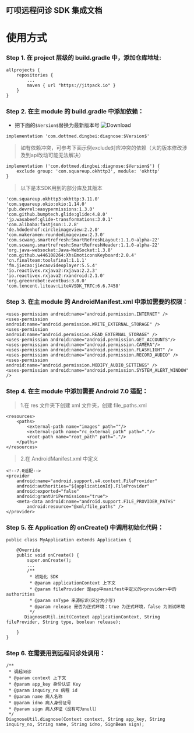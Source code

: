 
叮呗远程问诊 SDK 集成文档
--------

# 使用方式


### Step 1. 在 project 层级的 build.gradle 中，添加仓库地址:

```
allprojects {
    repositories {
        ...
        maven { url "https://jitpack.io" }
    }
}
```


### Step 2. 在主 module 的 build.gradle 中添加依赖：

- 把下面的`$Version$`替换为最新版本号 ![Download](https://api.bintray.com/packages/dingbei/maven/diagnose/images/download.svg?version=2.5) 

```
implementation 'com.dottmed.dingbei:diagnose:$Version$'
```

>如有依赖冲突，可参考下面示例exclude对应冲突的依赖（大的版本修改涉及到api改动可能无法解决）
```
implementation ('com.dottmed.dingbei:diagnose:$Version$') {
    exclude group: 'com.squareup.okhttp3', module: 'okhttp'
}
```

>以下是本SDK用到的部分库及其版本
```
'com.squareup.okhttp3:okhttp:3.11.0'
'com.squareup.okio:okio:1.14.0'
'pub.devrel:easypermissions:1.3.0'
'com.github.bumptech.glide:glide:4.8.0'
'jp.wasabeef:glide-transformations:3.0.1'
'com.alibaba:fastjson:1.2.8'
'de.hdodenhof:circleimageview:2.2.0'
'com.makeramen:roundedimageview:2.3.0'
'com.scwang.smartrefresh:SmartRefreshLayout:1.1.0-alpha-22'
'com.scwang.smartrefresh:SmartRefreshHeader:1.1.0-alpha-22'
'org.java-websocket:Java-WebSocket:1.3.8'
'com.github.w446108264:XhsEmoticonsKeyboard:2.0.4'
'cn.finalteam:toolsfinal:1.1.1'
'fm.jiecao:jiecaovideoplayer:5.5.4'
'io.reactivex.rxjava2:rxjava:2.2.3'
'io.reactivex.rxjava2:rxandroid:2.1.0'
'org.greenrobot:eventbus:3.0.0'
'com.tencent.liteav:LiteAVSDK_TRTC:6.6.7458'
```

### Step 3. 在主 module 的 AndroidManifest.xml 中添加需要的权限：


```
<uses-permission android:name="android.permission.INTERNET" />
<uses-permission android:name="android.permission.WRITE_EXTERNAL_STORAGE" />
<uses-permission android:name="android.permission.READ_EXTERNAL_STORAGE" />
<uses-permission android:name="android.permission.GET_ACCOUNTS"/>
<uses-permission android:name="android.permission.CAMERA"/>
<uses-permission android:name="android.permission.FLASHLIGHT" />
<uses-permission android:name="android.permission.RECORD_AUDIO" />
<uses-permission android:name="android.permission.MODIFY_AUDIO_SETTINGS" />
<uses-permission android:name="android.permission.SYSTEM_ALERT_WINDOW" />

```


### Step 4. 在主 module 中添加需要 Android 7.0 适配：

> 1.在 res 文件夹下创建 xml 文件夹，创建 file_paths.xml

```
<resources>
    <paths>
        <external-path name="images" path=""/>
        <external-path name="rc_external_path" path="."/>
        <root-path name="root_path" path="."/>
    </paths>
</resources>

```

> 2.在 AndroidManifest.xml 中定义

```
<!--7.0适配-->
<provider
    android:name="android.support.v4.content.FileProvider"
    android:authorities="${applicationId}.FileProvider"
    android:exported="false"
    android:grantUriPermissions="true">
    <meta-data android:name="android.support.FILE_PROVIDER_PATHS"
        android:resource="@xml/file_paths" />
</provider>
```


### Step 5. 在 Application 的 onCreate() 中调用初始化代码：


```
public class MyApplication extends Application {

    @Override
    public void onCreate() {
        super.onCreate();
        ...
        /**
         * 初始化 SDK
         * @param applicationContext 上下文
         * @param fileProvider 是app中manifest中定义的<provider>中的authorities
         * @param snType 来源标识(区分大小写)
         * @param release 是否为正式环境：true 为正式环境，false 为测试环境
         */
       DiagnoseUtil.init(Context applicationContext, String fileProvider, String type, boolean release);
        
    }
}
```


### Step 6. 在需要用到远程问诊处调用：

```
/**
 * 调起问诊
 * @param context 上下文
 * @param app_key 身份认证 Key
 * @param inquiry_no 病程 id
 * @param name 病人名称
 * @param idno 病人身份证号
 * @param sign 病人体征（没有可为null）
 */
DiagnoseUtil.diagnose(Context context, String app_key, String inquiry_no, String name, String idno, SignBean sign);
```
